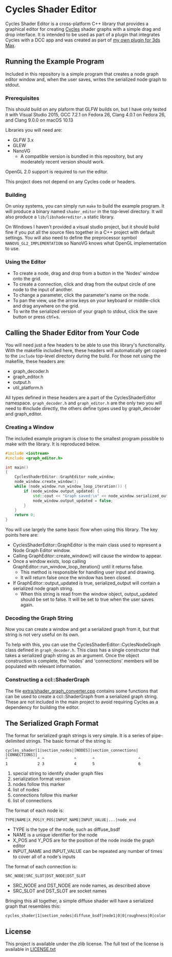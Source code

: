 # Cycles Shader Editor

Cycles Shader Editor is a cross-platform C++ library that provides a graphical editor for creating [Cycles](https://www.cycles-renderer.org/) shader graphs with a simple drag and drop interface. It is intended to be used as part of a plugin that integrates Cycles with a DCC app and was created as part of [my own plugin for 3ds Max](https://cyclesformax.net/).

## Running the Example Program

Included in this repository is a simple program that creates a node graph editor window and, when the user saves, writes the serialized node graph to stdout.

### Prerequisites

This should build on any plaform that GLFW builds on, but I have only tested it with Visual Studio 2015, GCC 7.2.1 on Fedora 26, Clang 4.0.1 on Fedora 26, and Clang 9.0.0 on macOS 10.13

Libraries you will need are:
- GLFW 3.x
- GLEW
- NanoVG
  - A compatible version is bundled in this repository, but any moderately recent version should work.

OpenGL 2.0 support is required to run the editor.

This project does not depend on any Cycles code or headers.

### Building

On unixy systems, you can simply run `make` to build the example program. It will produce a binary named `shader_editor` in the top-level directory. It will also produce a `lib/libshadereditor.a` static library.

On Windows I haven't provided a visual studio project, but it should build fine if you put all the source files together in a C++ project with default settings. You will also need to define the preprocessor symbol `NANOVG_GL2_IMPLEMENTATION` so NanoVG knows what OpenGL implementation to use.

### Using the Editor

* To create a node, drag and drop from a button in the 'Nodes' window onto the grid.
* To create a connection, click and drag from the output circle of one node to the input of another.
* To change a parameter, click the parameter's name on the node.
* To pan the view, use the arrow keys on your keyboard or middle-click and drag anywhere on the grid.
* To write the serialized version of your graph to stdout, click the save button or press ctrl+s.

## Calling the Shader Editor from Your Code

You will need just a few headers to be able to use this library's functionality. With the makefile included here, these headers will automatically get copied to the `include` top-level directory during the build. For those not using the makefile, these headers are:

* graph_decoder.h
* graph_editor.h
* output.h
* util_platform.h

All types defined in these headers are a part of the CyclesShaderEditor namespace. `graph_decoder.h` and `graph_editor.h` are the only two you will need to #include directly, the others define types used by graph_decoder and graph_editor. 

### Creating a Window

The included example program is close to the smallest program possible to make with the library. It is reproduced below.

```C++
#include <iostream>
#include <graph_editor.h>

int main()
{
	CyclesShaderEditor::GraphEditor node_window;
	node_window.create_window();
	while (node_window.run_window_loop_iteration()) {
		if (node_window.output_updated) {
			std::cout << "Graph saved:\n" << node_window.serialized_output << std::endl;
			node_window.output_updated = false;
		}
	}
	return 0;
}
```

You will use largely the same basic flow when using this library. The key points here are:

* CyclesShaderEditor::GraphEditor is the main class used to represent a Node Graph Editor window.
* Calling GraphEditor::create_window() will cause the window to appear.
* Once a window exists, loop calling GraphEditor::run_window_loop_iteration() until it returns false.
  * This method is responsible for handling user input and drawing.
  * It will return false once the window has been closed.
* If GraphEditor::output_updated is true, serialized_output will contain a serialized node graph string.
  * When this string is read from the window object, output_updated should be set to false. It will be set to true when the user saves again.

### Decoding the Graph String

Now you can create a window and get a serialized graph from it, but that string is not very useful on its own.

To help with this, you can use the CyclesShaderEditor::CyclesNodeGraph class defined in `graph_decoder.h`. This class has a single constructor that takes a serialized graph string as an argument. Once the object construction is complete, the 'nodes' and 'connections' members will be populated with relevant information.

### Constructing a ccl::ShaderGraph

The file [extra/shader_graph_converter.cpp](extra/shader_graph_converter.cpp) contains some functions that can be used to create a ccl::ShaderGraph from a serialized graph string. These are not included in the main project to avoid requiring Cycles as a dependency for building the editor.

## The Serialized Graph Format

The format for serialized graph strings is very simple. It is a series of pipe-delimited strings. The basic format of the string is:
```
cycles_shader|1|section_nodes|[NODES]|section_connections|[CONNECTIONS]|
^             ^ ^             ^       ^                   ^
1             2 3             4       5                   6
```
1. special string to identify shader graph files
2. serialization format version
3. nodes follow this marker
4. list of nodes
5. connections follow this marker
6. list of connections

The format of each node is:
```
TYPE|NAME|X_POS|Y_POS|INPUT_NAME|INPUT_VALUE|...|node_end
```

* TYPE is the type of the node, such as diffuse_bsdf
* NAME is a unique identifier for the node
* X_POS and Y_POS are for the position of the node inside the graph editor
* INPUT_NAME and INPUT_VALUE can be repeated any number of times to cover all of a node's inputs

The format of each connection is:
```
SRC_NODE|SRC_SLOT|DST_NODE|DST_SLOT
```
* SRC_NODE and DST_NODE are node names, as described above
* SRC_SLOT and DST_SLOT are socket names

Bringing this all together, a simple diffuse shader will have a serialized graph that resembles this:
```
cycles_shader|1|section_nodes|diffuse_bsdf|node1|0|0|roughness|0|color|0,1,1|node_end|out_material|output|200|0|node_end|section_connections|node1|BSDF|output|Surface|
```

## License

This project is available under the zlib license. The full text of the license is available in [LICENSE.txt](LICENSE.txt)
